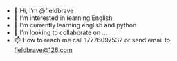- 👋 Hi, I’m @fieldbrave
- 👀 I’m interested in learning English
- 🌱 I’m currently learning english and python
- 💞️ I’m looking to collaborate on ...
- 📫 How to reach me call 17776097532 or send email to fieldbrave@126.com

<!---
fieldbrave/fieldbrave is a ✨ special ✨ repository because its `README.md` (this file) appears on your GitHub profile.
You can click the Preview link to take a look at your changes.
--->

